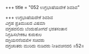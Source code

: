 +++
title = "052 ಉಗ್ರಭಾಷೆಯದೇಕೆ ಶಿವಶಿವ"

+++
ಉಗ್ರಭಾಷೆಯದೇಕೆ ಶಿವಶಿವ  
ವಿಗ್ರಹ ಪ್ರತಿಮುಖದ ವಿಷಮಾ  
ವಗ್ರಹದಲಿದು ಬೆಂದುಹೋಗದೆ ಭರತಸಂತಾನ  
ನಿಗ್ರಹಿಸಲೇಕಕಟ ಕುರುಕುಲ  
ದಗ್ರಿಯನನೆಂದಖಿಳ ಸಚಿವರು  
ದಗ್ರಚರಿತರು ಮುರಿದು ನುಡಿದರು ನೀತಿವಚನದಲಿ    ॥52॥